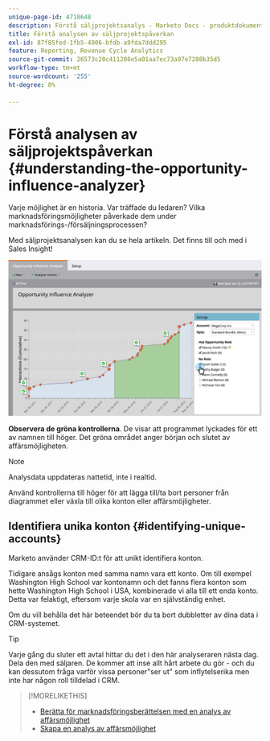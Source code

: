 ```yaml
---
unique-page-id: 4718648
description: Förstå säljprojektsanalys - Marketo Docs - produktdokumentation
title: Förstå analysen av säljprojektspåverkan
exl-id: 87f85fed-1fb5-4906-bfdb-a9fda7ddd295
feature: Reporting, Revenue Cycle Analytics
source-git-commit: 26573c20c411208e5a01aa7ec73a97e7208b35d5
workflow-type: tm+mt
source-wordcount: '255'
ht-degree: 0%

---
```


# Förstå analysen av säljprojektspåverkan {#understanding-the-opportunity-influence-analyzer}

Varje möjlighet är en historia. Var träffade du ledaren? Vilka marknadsföringsmöjligheter påverkade dem under marknadsförings-/försäljningsprocessen?

Med säljprojektsanalysen kan du se hela artikeln. Det finns till och med i Sales Insight!

![](assets/image2015-6-23-14-3a43-3a35-1.png)

**Observera de gröna kontrollerna**. De visar att programmet lyckades för ett av namnen till höger. Det gröna området anger början och slutet av affärsmöjligheten.

>[!NOTE]
>
>Analysdata uppdateras nattetid, inte i realtid.

Använd kontrollerna till höger för att lägga till/ta bort personer från diagrammet eller växla till olika konton eller affärsmöjligheter.

## Identifiera unika konton {#identifying-unique-accounts}

Marketo använder CRM-ID:t för att unikt identifiera konton.

Tidigare ansågs konton med samma namn vara ett konto. Om till exempel Washington High School var kontonamn och det fanns flera konton som hette Washington High School i USA, kombinerade vi alla till ett enda konto. Detta var felaktigt, eftersom varje skola var en självständig enhet.

Om du vill behålla det här beteendet bör du ta bort dubbletter av dina data i CRM-systemet.

>[!TIP]
>
>Varje gång du sluter ett avtal hittar du det i den här analyseraren nästa dag. Dela den med säljaren. De kommer att inse allt hårt arbete du gör - och du kan dessutom fråga varför vissa personer&quot;ser ut&quot; som inflytelserika men inte har någon roll tilldelad i CRM.

>[!MORELIKETHIS]
>
>* [Berätta för marknadsföringsberättelsen med en analys av affärsmöjlighet ](/help/marketo/product-docs/reporting/revenue-cycle-analytics/opportunity-influence-analyzer/tell-the-marketing-story-with-an-opportunity-influence-analyzer.md)
>* [Skapa en analys av affärsmöjlighet](/help/marketo/product-docs/reporting/revenue-cycle-analytics/opportunity-influence-analyzer/create-an-opportunity-influence-analyzer.md)

